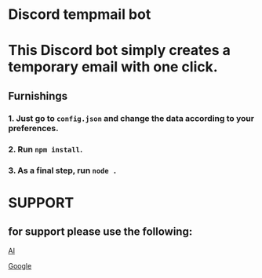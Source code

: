 # Discord tempmail bot

# This Discord bot simply creates a temporary email with one click.

## Furnishings

### 1. Just go to `config.json` and change the data according to your preferences.
### 2. Run ```npm install```.
### 3. As a final step, run ```node .```

# SUPPORT
for support please use the following:
---
[AI](https://chat.openai.com)

[Google](https://www.google.com)

